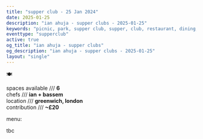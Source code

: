```yaml
---
title: "supper club - 25 Jan 2024"
date: 2025-01-25
description: "ian ahuja - supper clubs - 2025-01-25"
keywords: "picnic, park, supper club, supper, club, restaurant, dining, london, connection, ian ahuja, food, eat, friends"
eventtype: "supperclub"
active: true
og_title: "ian ahuja - supper clubs"
og_description: "ian ahuja - supper clubs - 2025-01-25"
layout: "single"
---
```


🍽️

spaces available /// **6**  
chefs /// **ian + bassem**  
location /// **greenwich, london**  
contribution /// **~£20**  

menu:

tbc